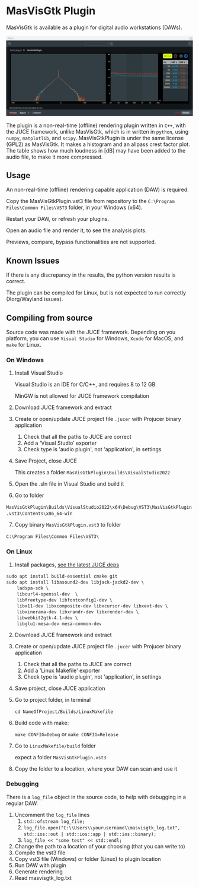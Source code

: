 # MasVisGtk Plugin

MasVisGtk is available as a plugin for digital audio workstations (DAWs).

![MasVisGtkPlugin working in iZotope](./screenshot.png)

The plugin is a non-real-time (offline) rendering plugin written in `C++`, with the JUCE framework, unlike MasVisGtk, which is in written in `python`, using `numpy`, `matplotlib`, and `scipy`. MasVisGtkPlugin is under the same license (GPL2) as MasVisGtk. It makes a histogram and an allpass crest factor plot. The table shows how much loudness in [dB] may have been added to the audio file, to make it more compressed.

## Usage

An non-real-time (offline) rendering capable application (DAW) is required.

Copy the MasVisGtkPlugin.vst3 file from repository to the `C:\Program Files\Common Files\VST3` folder, in your Windows (x64).

Restart your DAW, or refresh your plugins.

Open an audio file and render it, to see the analysis plots.

Previews, compare, bypass functionalities are not supported.

## Known Issues

If there is any discrepancy in the results, the python version results is correct.

The plugin can be compiled for Linux, but is not expected to run correctly (Xorg/Wayland issues).

## Compiling from source

Source code was made with the JUCE framework. Depending on you platform, you can use `Visual Studio` for Windows, `Xcode` for MacOS, and `make` for Linux.

### On Windows

1. Install Visual Studio

	Visual Studio is an IDE for C/C++, and requires 8 to 12 GB

	MinGW is not allowed for JUCE framework compilation

2. Download JUCE framework and extract

3. Create or open/update JUCE project file `.jucer` with Projucer binary application
    1. Check that all the paths to JUCE are correct
    2. Add a 'Visual Studio' exporter
    3. Check type is 'audio plugin', not 'application', in settings

4. Save Project, close JUCE

	This creates a folder `MasVisGtkPlugin\Builds\VisualStudio2022`

5. Open the .sln file in Visual Studio and build it

6. Go to folder

`MasVisGtkPlugin\Builds\VisualStudio2022\x64\Debug\VST3\MasVisGtkPlugin.vst3\Contents\x86_64-win`

7. Copy binary `MasVisGtkPlugin.vst3` to folder

`C:\Program Files\Common Files\VST3\`

### On Linux

1. Install packages, [ see the latest JUCE deps](github.com/juce-framework/JUCE/blob/master/docs/Linux%20Dependencies.md)

```
sudo apt install build-essential cmake git
sudo apt install libasound2-dev libjack-jackd2-dev \
    ladspa-sdk \
    libcurl4-openssl-dev  \
    libfreetype-dev libfontconfig1-dev \
    libx11-dev libxcomposite-dev libxcursor-dev libxext-dev \
    libxinerama-dev libxrandr-dev libxrender-dev \
    libwebkit2gtk-4.1-dev \
    libglu1-mesa-dev mesa-common-dev
```

2. Download JUCE framework and extract

3. Create or open/update JUCE project file `.jucer` with Projucer binary application
    1. Check that all the paths to JUCE are correct
	2. Add a 'Linux Makefile' exporter
	3. Check type is 'audio plugin', not 'application', in settings

4. Save project, close JUCE application

5. Go to project folder, in terminal
  
	`cd NameOfProject/Builds/LinuxMakefile`

6. Build code with make:

	`make CONFIG=Debug` or `make CONFIG=Release`

7. Go to `LinuxMakefile/build` folder

	expect a folder `MasVisGtkPlugin.vst3`

8. Copy the folder to a location, where your DAW can scan and use it


### Debugging

There is a `log_file` object in the source code, to help with debugging in a regular DAW.

1. Uncomment the `log_file` lines
    1. `std::ofstream log_file;`
    2. `log_file.open("C:\\Users\\yourusername\\masvisgtk_log.txt", std::ios::out | std::ios::app | std::ios::binary);`
    3. `log_file << "some test" << std::endl;`
2. Change the path to a location of your choosing (that you can write to)
3. Compile the vst3 file
4. Copy vst3 file (Windows) or folder (Linux) to plugin location
5. Run DAW with plugin
6. Generate rendering
7. Read masvisgtk_log.txt
